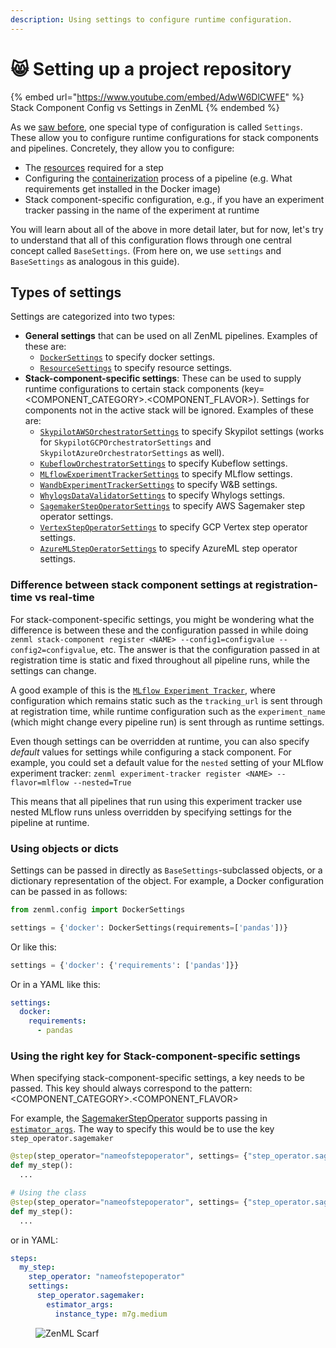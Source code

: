 ```yaml
---
description: Using settings to configure runtime configuration.
---
```


# 😸 Setting up a project repository

{% embed url="https://www.youtube.com/embed/AdwW6DlCWFE" %}
Stack Component Config vs Settings in ZenML
{% endembed %}

As we [saw before](../../user-guide/advanced-guide/pipelining-features/broken-reference/), one special type of configuration is called `Settings`. These allow you to configure runtime configurations for stack components and pipelines. Concretely, they allow you to configure:

* The [resources](../overview/scale-compute-to-the-cloud.md#specify-resource-requirements-for-steps) required for a step
* Configuring the [containerization](../customize-docker-builds/) process of a pipeline (e.g. What requirements get installed in the Docker image)
* Stack component-specific configuration, e.g., if you have an experiment tracker passing in the name of the experiment at runtime

You will learn about all of the above in more detail later, but for now, let's try to understand that all of this configuration flows through one central concept called `BaseSettings`. (From here on, we use `settings` and `BaseSettings` as analogous in this guide).

## Types of settings

Settings are categorized into two types:

* **General settings** that can be used on all ZenML pipelines. Examples of these are:
  * [`DockerSettings`](../customize-docker-builds/) to specify docker settings.
  * [`ResourceSettings`](../overview/scale-compute-to-the-cloud.md#specify-resource-requirements-for-steps) to specify resource settings.
* **Stack-component-specific settings**: These can be used to supply runtime configurations to certain stack components (key= \<COMPONENT\_CATEGORY>.\<COMPONENT\_FLAVOR>). Settings for components not in the active stack will be ignored. Examples of these are:
  * [`SkypilotAWSOrchestratorSettings`](../configure-stack-components/orchestrators/skypilot-vm.md) to specify Skypilot settings (works for `SkypilotGCPOrchestratorSettings` and `SkypilotAzureOrchestratorSettings` as well).
  * [`KubeflowOrchestratorSettings`](../configure-stack-components/orchestrators/kubeflow.md) to specify Kubeflow settings.
  * [`MLflowExperimentTrackerSettings`](../configure-stack-components/experiment-trackers/mlflow.md) to specify MLflow settings.
  * [`WandbExperimentTrackerSettings`](../configure-stack-components/experiment-trackers/wandb.md) to specify W\&B settings.
  * [`WhylogsDataValidatorSettings`](../configure-stack-components/data-validators/whylogs.md) to specify Whylogs settings.
  * [`SagemakerStepOperatorSettings`](../configure-stack-components/step-operators/sagemaker.md) to specify AWS Sagemaker step operator settings.
  * [`VertexStepOperatorSettings`](../configure-stack-components/step-operators/vertex.md) to specify GCP Vertex step operator settings.
  * [`AzureMLStepOeratorSettings`](../configure-stack-components/step-operators/azureml.md) to specify AzureML step operator settings.

### Difference between stack component settings at registration-time vs real-time

For stack-component-specific settings, you might be wondering what the difference is between these and the configuration passed in while doing `zenml stack-component register <NAME> --config1=configvalue --config2=configvalue`, etc. The answer is that the configuration passed in at registration time is static and fixed throughout all pipeline runs, while the settings can change.

A good example of this is the [`MLflow Experiment Tracker`](../configure-stack-components/experiment-trackers/mlflow.md), where configuration which remains static such as the `tracking_url` is sent through at registration time, while runtime configuration such as the `experiment_name` (which might change every pipeline run) is sent through as runtime settings.

Even though settings can be overridden at runtime, you can also specify _default_ values for settings while configuring a stack component. For example, you could set a default value for the `nested` setting of your MLflow experiment tracker: `zenml experiment-tracker register <NAME> --flavor=mlflow --nested=True`

This means that all pipelines that run using this experiment tracker use nested MLflow runs unless overridden by specifying settings for the pipeline at runtime.

### Using objects or dicts

Settings can be passed in directly as `BaseSettings`-subclassed objects, or a dictionary representation of the object. For example, a Docker configuration can be passed in as follows:

```python
from zenml.config import DockerSettings

settings = {'docker': DockerSettings(requirements=['pandas'])}
```

Or like this:

```python
settings = {'docker': {'requirements': ['pandas']}}
```

Or in a YAML like this:

```yaml
settings:
  docker:
    requirements:
      - pandas
```

### Using the right key for Stack-component-specific settings

When specifying stack-component-specific settings, a key needs to be passed. This key should always correspond to the pattern: \<COMPONENT\_CATEGORY>.\<COMPONENT\_FLAVOR>

For example, the [SagemakerStepOperator](../configure-stack-components/step-operators/sagemaker.md) supports passing in [`estimator_args`](https://sdkdocs.zenml.io/latest/integration\_code\_docs/integrations-aws/#zenml.integrations.aws.flavors.sagemaker\_step\_operator\_flavor.SagemakerStepOperatorSettings). The way to specify this would be to use the key `step_operator.sagemaker`

```python
@step(step_operator="nameofstepoperator", settings= {"step_operator.sagemaker": {"estimator_args": {"instance_type": "m7g.medium"}}})
def my_step():
  ...

# Using the class
@step(step_operator="nameofstepoperator", settings= {"step_operator.sagemaker": SagemakerStepOperatorSettings(instance_type="m7g.medium")})
def my_step():
  ...
```

or in YAML:

```yaml
steps:
  my_step:
    step_operator: "nameofstepoperator"
    settings:
      step_operator.sagemaker:
        estimator_args:
          instance_type: m7g.medium
```

<figure><img src="https://static.scarf.sh/a.png?x-pxid=f0b4f458-0a54-4fcd-aa95-d5ee424815bc" alt="ZenML Scarf"><figcaption></figcaption></figure>
